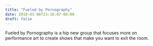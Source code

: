 ```yaml
---
title: "Fueled by Pornography"
date: 2018-01-06T23:16:07-08:00
draft: false
---
```


Fueled by Pornography is a hip new group that focuses more on performance art to create shows that make you want to exit the room.